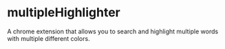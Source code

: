 # multipleHighlighter
A chrome extension that allows you to search and highlight multiple words with multiple different colors.
